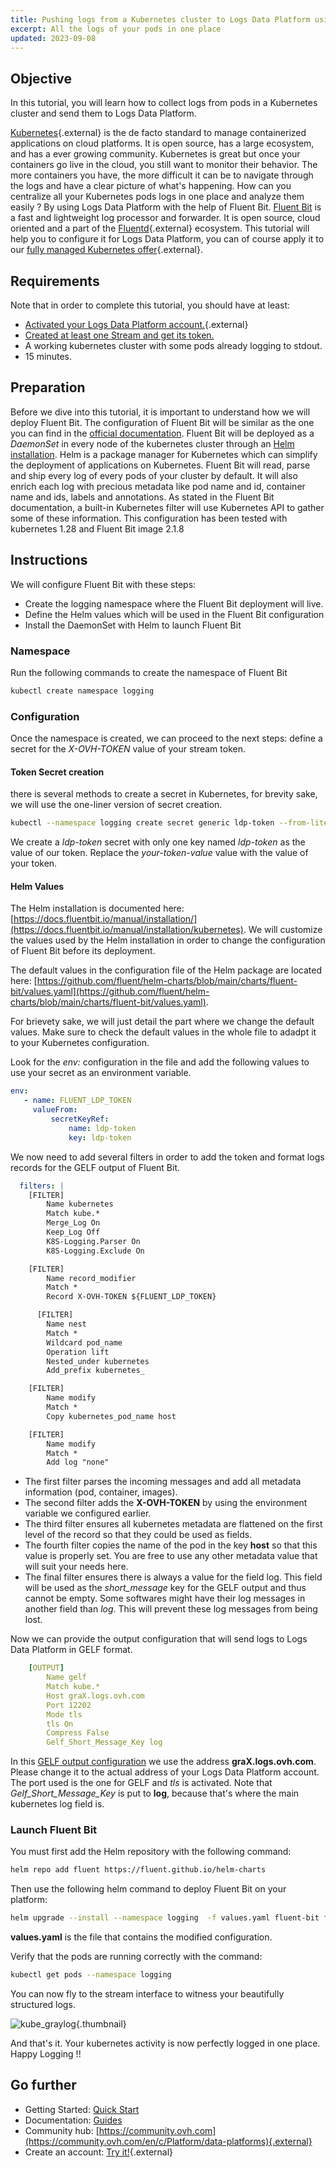 ```yaml
---
title: Pushing logs from a Kubernetes cluster to Logs Data Platform using Fluent Bit
excerpt: All the logs of your pods in one place
updated: 2023-09-08
---
```


## Objective

In this tutorial, you will learn how to collect logs from pods in a Kubernetes cluster and send them to Logs Data Platform.

[Kubernetes](https://kubernetes.io/){.external} is the de facto standard to manage containerized applications on cloud platforms. It is open source, has a large ecosystem, and has a ever growing community. Kubernetes is great but once your containers go live in the cloud, you still want to monitor their behavior. The more containers you have, the more difficult it can be to navigate through the logs and have a clear picture of what's happening. How can you centralize all your Kubernetes pods logs in one place and analyze them easily ? By using Logs Data Platform with the help of Fluent Bit. [Fluent Bit](https://fluentbit.io/) is a fast and lightweight log processor and forwarder. It is open source, cloud oriented and a part of the [Fluentd](https://fluentd.org/){.external} ecosystem. This tutorial will help you to configure it for Logs Data Platform, you can of course apply it to our [fully managed Kubernetes offer](https://www.ovhcloud.com/de/public-cloud/kubernetes/){.external}.

## Requirements

Note that in order to complete this tutorial, you should have at least:

- [Activated your Logs Data Platform account.](https://www.ovh.co.uk/order/express/#/new/express/resume?products=~%28~%28planCode~%27logs-account~productId~%27logs%29){.external}
- [Created at least one Stream and get its token.](/pages/manage_and_operate/observability/logs_data_platform/getting_started_quick_start)
- A working kubernetes cluster with some pods already logging to stdout.
- 15 minutes.

## Preparation

Before we dive into this tutorial, it is important to understand how we will deploy Fluent Bit. The configuration of Fluent Bit will be similar as the one you can find in the [official documentation](https://docs.fluentbit.io/manual/installation/kubernetes). Fluent Bit will be deployed as a *DaemonSet* in every node of the kubernetes cluster through an [Helm installation](https://helm.sh). Helm is a package manager for Kubernetes which can simplify the deployment of applications on Kubernetes. Fluent Bit will read, parse and ship every log of every pods of your cluster by default. It will also enrich each log with precious metadata like pod name and id, container name and ids, labels and annotations. As stated in the Fluent Bit documentation, a built-in Kubernetes filter will use Kubernetes API to gather some of these information. This configuration has been tested with kubernetes 1.28 and Fluent Bit image 2.1.8

## Instructions

We will configure Fluent Bit with these steps:

- Create the logging namespace where the Fluent Bit deployment will live.
- Define the Helm values which will be used in the Fluent Bit configuration
- Install the DaemonSet with Helm to launch Fluent Bit

### Namespace

Run the following commands to create the namespace of Fluent Bit

```bash
kubectl create namespace logging
```

### Configuration

Once the namespace is created, we can proceed to the next steps: define a secret for the *X-OVH-TOKEN* value of your stream token.

#### Token Secret creation

there is several methods to create a secret in Kubernetes, for brevity sake, we will use the one-liner version of secret creation.

```bash
kubectl --namespace logging create secret generic ldp-token --from-literal=ldp-token=<your-token-value>
```

We create a *ldp-token* secret with only one key named *ldp-token* as the value of our token. Replace the *your-token-value* value with the value of your token.

#### Helm Values

The Helm installation is documented here: [https://docs.fluentbit.io/manual/installation/](https://docs.fluentbit.io/manual/installation/kubernetes). We will customize the values used by the Helm installation in order to change the configuration of Fluent Bit before its deployment.

The default values in the configuration file of the Helm package are located here: [https://github.com/fluent/helm-charts/blob/main/charts/fluent-bit/values.yaml](https://github.com/fluent/helm-charts/blob/main/charts/fluent-bit/values.yaml).

For brievety sake, we will just detail the part where we change the default values. Make sure to check the default values in the whole file to adadpt it to your Kubernetes configuration.

Look for the *env:* configuration in the file and add the following values to use your secret as an environment variable.

```yaml
env:
   - name: FLUENT_LDP_TOKEN
     valueFrom:
         secretKeyRef:
             name: ldp-token
             key: ldp-token
```

We now need to add several filters in order to add the token and format logs records for the GELF output of Fluent Bit.


```yaml
  filters: |
    [FILTER]
        Name kubernetes
        Match kube.*
        Merge_Log On
        Keep_Log Off
        K8S-Logging.Parser On
        K8S-Logging.Exclude On

    [FILTER]
        Name record_modifier
        Match *
        Record X-OVH-TOKEN ${FLUENT_LDP_TOKEN}

      [FILTER]
        Name nest
        Match *
        Wildcard pod_name
        Operation lift
        Nested_under kubernetes
        Add_prefix kubernetes_

    [FILTER]
        Name modify
        Match *
        Copy kubernetes_pod_name host

    [FILTER]
        Name modify
        Match *
        Add log "none"
```

- The first filter parses the incoming messages and add all metadata information (pod, container, images).
- The second filter adds the **X-OVH-TOKEN** by using the environment variable we configured earlier.
- The third filter ensures all kubernetes metadata are flattened on the first level of the record so that they could be used as fields.
- The fourth filter copies the name of the pod in the key **host** so that this value is properly set. You are free to use any other metadata value that will suit your needs here.
- The final filter ensures there is always a value for the field log. This field will be used as the *short_message* key for the GELF output and thus cannot be empty. Some softwares might have their log messages in another field than *log*. This will prevent these log messages from being lost.

Now we can provide the output configuration that will send logs to Logs Data Platform in GELF format.

```yaml
    [OUTPUT]
        Name gelf
        Match kube.*
        Host graX.logs.ovh.com
        Port 12202
        Mode tls
        tls On
        Compress False
        Gelf_Short_Message_Key log
```

In this [GELF output configuration](https://docs.fluentbit.io/manual/pipeline/outputs/gelf) we use the address **graX.logs.ovh.com**. Please change it to the actual address of your Logs Data Platform account. The port used is the one for GELF and *tls* is activated. Note that *Gelf_Short_Message_Key* is put to **log**, because that's where the main kubernetes log field is.

### Launch Fluent Bit

You must first add the Helm repository with the following command:

```bash
helm repo add fluent https://fluent.github.io/helm-charts
```

Then use the following helm command to deploy Fluent Bit on your platform:

```bash
helm upgrade --install --namespace logging  -f values.yaml fluent-bit fluent/fluent-bit
```

**values.yaml** is the file that contains the modified configuration.

Verify that the pods are running correctly with the command:

```bash
kubectl get pods --namespace logging
```

You can now fly to the stream interface to witness your beautifully structured logs.

![kube_graylog](images/kube_graylog.png){.thumbnail}

And that's it. Your kubernetes activity is now perfectly logged in one place. Happy Logging !!

## Go further

- Getting Started: [Quick Start](/pages/manage_and_operate/observability/logs_data_platform/getting_started_quick_start)
- Documentation: [Guides](/products/observability-logs-data-platform)
- Community hub: [https://community.ovh.com](https://community.ovh.com/en/c/Platform/data-platforms){.external}
- Create an account: [Try it!](https://www.ovh.com/fr/order/express/#/express/review?products=~(~(planCode~'logs-account~productId~'logs))){.external}
